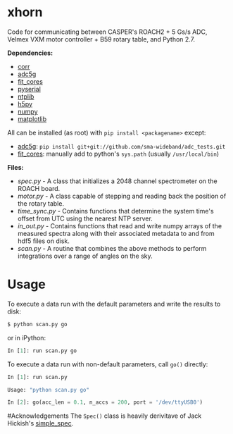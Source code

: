 # xhorn
Code for communicating between CASPER's ROACH2 + 5 Gs/s ADC, Velmex VXM motor controller + B59 rotary table, and Python 2.7.

**Dependencies:**
 * [corr]
 * [adc5g]
 * [fit_cores]
 * [pyserial]
 * [ntplib]
 * [h5py]
 * [numpy]
 * [matplotlib]

All can be installed (as root) with ```pip install <packagename>``` except:
 * [adc5g]: ```pip install git+git://github.com/sma-wideband/adc_tests.git```
 * [fit_cores]: manually add to python's ```sys.path``` (usually ```/usr/local/bin```)

**Files:**
 * _spec.py_ - A class that initializes a 2048 channel spectrometer on the ROACH board.
 * _motor.py_ - A class capable of stepping and reading back the position of the rotary table.
 * _time_sync.py_ - Contains functions that determine the system time's offset from UTC using the nearest NTP server.
 * _in_out.py_ - Contains functions that read and write numpy arrays of the measured spectra along with their associated metadata to and from hdf5 files on disk.
 * _scan.py_ - A routine that combines the above methods to perform integrations over a range of angles on the sky. 

# Usage
To execute a data run with the default parameters and write the results to disk:
```sh
$ python scan.py go
```
or in iPython:
```python
In [1]: run scan.py go
```
To execute a data run with non-default parameters, call ```go()``` directly:
```python
In [1]: run scan.py

Usage: "python scan.py go"

In [2]: go(acc_len = 0.1, n_accs = 200, port = '/dev/ttyUSB0')
```

#Acknowledgements
The ```Spec()``` class is heavily derivitave of Jack Hickish's [simple_spec].


[adc5g]: <https://github.com/sma-wideband/adc_tests/tree/master/adc5g>
[corr]: <https://github.com/ska-sa/corr>
[pyserial]: <https://github.com/pyserial/pyserial>
[ntplib]: <https://github.com/Tipoca/ntplib>
[h5py]: <https://github.com/h5py/h5py>
[numpy]: <https://github.com/numpy/numpy>
[matplotlib]: <https://github.com/matplotlib/matplotlib>
[fit_cores]: <https://github.com/sma-wideband/adc_tests/blob/master/fit_cores.py>
[simple_spec]: <https://github.com/jack-h/ami_correlator_sw/blob/master/ami/scripts/simple_spec/spec_init.py>
